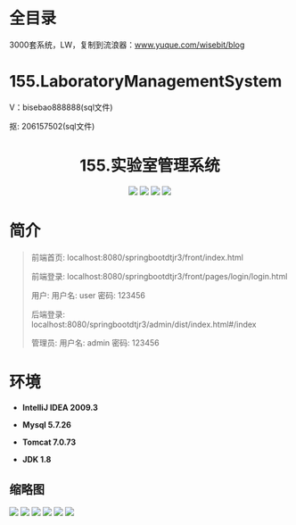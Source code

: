 # 全目录

3000套系统，LW，复制到流浪器：www.yuque.com/wisebit/blog

# 155.LaboratoryManagementSystem

<p>V：bisebao888888(sql文件)</p>
<p>抠: 206157502(sql文件)</p>

<p><h1 align="center">155.实验室管理系统</h1></p>


<p align="center">
	<img src="https://img.shields.io/badge/jdk-1.8-orange.svg"/>
    <img src="https://img.shields.io/badge/springBoot-5.x-lightgrey.svg"/>
    <img src="https://img.shields.io/badge/mysql-5.x-yellow.svg"/>
    <img src="https://img.shields.io/badge/vue-3.x-blue.svg"/>
</p>

# 简介
>
> 
> 
> 前端首页: localhost:8080/springbootdtjr3/front/index.html
>
> 前端登录: localhost:8080/springbootdtjr3/front/pages/login/login.html
>
> 用户: 用户名: user 密码: 123456
>
> 后端登录: localhost:8080/springbootdtjr3/admin/dist/index.html#/index
>
> 管理员: 用户名: admin 密码: 123456



# 环境

- <b>IntelliJ IDEA 2009.3</b>

- <b>Mysql 5.7.26</b>

- <b>Tomcat 7.0.73</b>

- <b>JDK 1.8</b>




## 缩略图

![](https://bitwise.oss-cn-heyuan.aliyuncs.com/2024/9/10/366cdf6d-4d35-4dfa-add8-9b30b4185941.png)
![](https://bitwise.oss-cn-heyuan.aliyuncs.com/2024/9/10/ae5badcc-42d2-43c7-9989-d10330ea9b60.png)
![](https://bitwise.oss-cn-heyuan.aliyuncs.com/2024/9/10/88ad3fb8-01b5-423b-9a50-cd222acf7214.png)
![](https://bitwise.oss-cn-heyuan.aliyuncs.com/2024/9/10/3b572389-aa4d-4605-b5e9-9f4c4fbe83ff.png)
![](https://bitwise.oss-cn-heyuan.aliyuncs.com/2024/9/10/a62867b5-bda8-464b-b16b-2eca1b079a3c.png)
![](https://bitwise.oss-cn-heyuan.aliyuncs.com/2024/9/10/e0ee11c8-47e8-41d0-8cc8-e9f04b697756.png)


